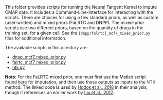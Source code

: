 This folder provides scripts for running the Neural Tangent Kernel to impute CMAP data. It includes a Command-Line-Interface for interacting with the scripts. There are choices for using a few standard priors, as well as custom (user-written) and mixed priors (FaLRTC and DNPP). The mixed-prior scripts use two different priors, based on the quantity of drugs in the training set, for a given cell. See the `{dnpp/falrtc}_mcf7_mixed_prior.py` files for additional information.

The available scripts in this directory are:
- [dnpp_mcf7_mixed_prior.py](dnpp_mcf7_mixed_prior.py)
- [falrtc_mcf7_mixed_prior.py](falrtc_mcf7_mixed_prior.py)
- [ntk.py](ntk.py)

__Note:__
For the FaLRTC mixed prior, one must first use the Matlab script found [here](https://github.com/clinicalml/dgc_predict/blob/b8bff6d757fc757aadf39034b9972db37c6da983/matlab/thirdparty/visual/FaLRTC.m) for imputation, and then use those outputs as inputs to the NTK method. The linked code is used by [Hodos et al., 2018](https://www.ncbi.nlm.nih.gov/pmc/articles/PMC5753597/pdf/nihms921438.pdf) in their analysis, though it references an earlier work by [Liu et al., 2012](https://www.cs.rochester.edu/u/jliu/paper/Ji-ICCV09.pdf).
